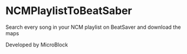 # NCMPlaylistToBeatSaber
Search every song in your NCM playlist on BeatSaver and download the maps

Developed by MicroBlock
